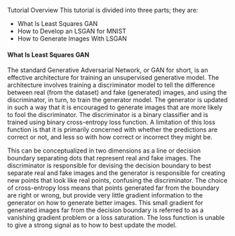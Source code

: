 Tutorial Overview
This tutorial is divided into three parts; they are:
- What Is Least Squares GAN
- How to Develop an LSGAN for MNIST
- How to Generate Images With LSGAN

#### What Is Least Squares GAN
The standard Generative Adversarial Network, or GAN for short, is an effective architecture for
training an unsupervised generative model. The architecture involves training a discriminator
model to tell the difference between real (from the dataset) and fake (generated) images, and
using the discriminator, in turn, to train the generator model. The generator is updated in such
a way that it is encouraged to generate images that are more likely to fool the discriminator.
The discriminator is a binary classifier and is trained using binary cross-entropy loss function.
A limitation of this loss function is that it is primarily concerned with whether the predictions
are correct or not, and less so with how correct or incorrect they might be.

This can be conceptualized in two dimensions as a line or decision boundary separating dots
that represent real and fake images. The discriminator is responsible for devising the decision
boundary to best separate real and fake images and the generator is responsible for creating new
points that look like real points, confusing the discriminator. The choice of cross-entropy loss
means that points generated far from the boundary are right or wrong, but provide very little
gradient information to the generator on how to generate better images. This small gradient for
generated images far from the decision boundary is referred to as a vanishing gradient problem
or a loss saturation. The loss function is unable to give a strong signal as to how to best update
the model.